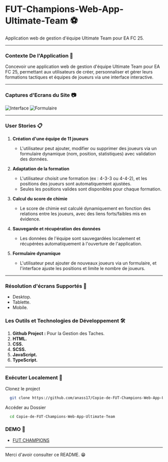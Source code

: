 # FUT-Champions-Web-App-Ultimate-Team ⚽
Application web de gestion d'équipe Ultimate Team pour EA FC 25.

-------------------------------------------------

### Contexte De l'Application 🔭
Concevoir une application web de gestion d'équipe Ultimate Team pour EA FC 25, permettant aux utilisateurs de créer, personnaliser et gérer leurs formations tactiques et équipes de joueurs via une interface interactive.

---------------------------------------------------

### Captures d'Ecrans du Site 📷

![Interface](https://github.com/user-attachments/assets/c1b6a55e-99b2-4b2c-9cfb-b661dfaa6df7)
![Formulaire](https://github.com/user-attachments/assets/6a21c129-f9f1-4b2e-90a7-f50f79e03f36)


-------------------------------------------------------------

### User Stories 📋
1. **Création d'une équipe de 11 joueurs**
    - L'utilisateur peut ajouter, modifier ou supprimer des joueurs via un formulaire dynamique (nom, position, statistiques) avec validation des données.

2. **Adaptation de la formation**
    - L'utilisateur choisit une formation (ex : 4-3-3 ou 4-4-2), et les positions des joueurs sont automatiquement ajustées.
    - Seules les positions valides sont disponibles pour chaque formation.

3. **Calcul du score de chimie**
    - Le score de chimie est calculé dynamiquement en fonction des relations entre les joueurs, avec des liens forts/faibles mis en évidence.

4. **Sauvegarde et récupération des données**
    - Les données de l'équipe sont sauvegardées localement et récupérées automatiquement à l'ouverture de l'application.

5. **Formulaire dynamique**
    - L'utilisateur peut ajouter de nouveaux joueurs via un formulaire, et l'interface ajuste les positions et limite le nombre de joueurs.

----------------------------------------------------------------------

### Résolution d'écrans Supportés 📱

- Desktop.
- Tablette.
- Mobile.

### Les Outils et Technologies de Développement 🛠

1. **Github Project :** Pour la Gestion des Taches.
2. **HTML.**
3. **CSS.**
4. **SCSS.**
5. **JavaScript.**
6. **TypeScript.**

-----------------------------------------------------------------------

### Exécuter Localement 💾

Clonez le project

```bash
  git clone https://github.com/anass17/Copie-de-FUT-Champions-Web-App-Ultimate-Team
```

Accéder au Dossier

```bash
  cd Copie-de-FUT-Champions-Web-App-Ultimate-Team
```

### DEMO 🔗

- [FUT CHAMPIONS](https://anass17.github.io/Copie-de-FUT-Champions-Web-App-Ultimate-Team/)

--------------------------------------------------------------------------

Merci d'avoir consulter ce README. 😁